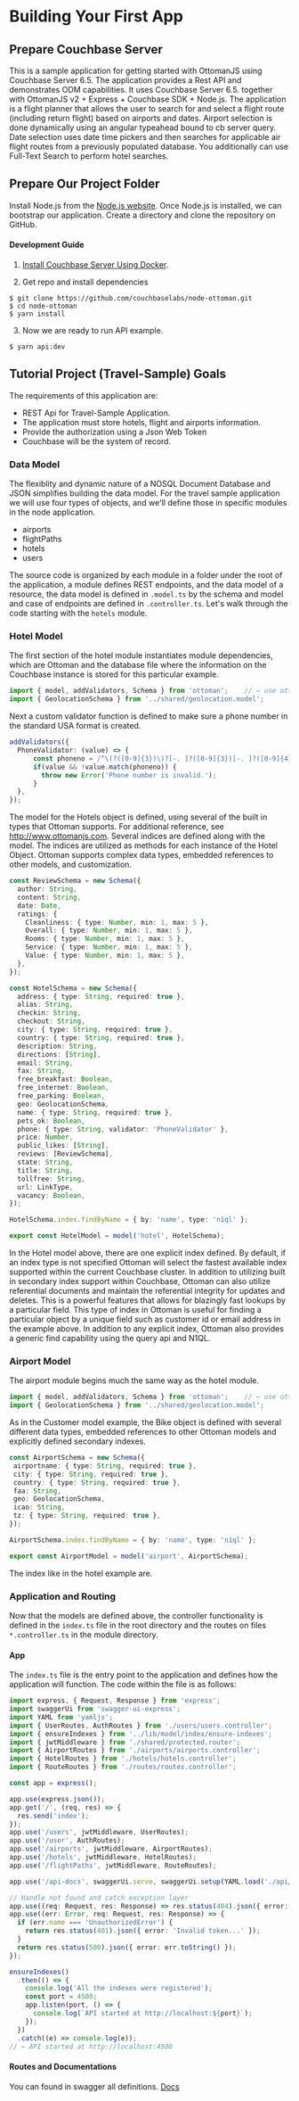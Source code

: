 # Building Your First App

## Prepare Couchbase Server

This is a sample application for getting started with OttomanJS using Couchbase Server 6.5. The application provides a Rest API and demonstrates ODM capabilities. It uses Couchbase Server 6.5. together with OttomanJS v2 + Express + Couchbase SDK + Node.js.  The application is a flight planner that allows the user to search for and select a flight route (including return flight) based on airports and dates. Airport selection is done dynamically using an angular typeahead bound to cb server query. Date selection uses date time pickers and then searches for applicable air flight routes from a previously populated database. You additionally can use Full-Text Search to perform hotel searches.

## Prepare Our Project Folder

Install Node.js from the [Node.js website](http://nodejs.org/).  Once Node.js is installed, we can bootstrap our application.   Create a directory and clone the repository on GitHub.

#### Development Guide

1. [Install Couchbase Server Using Docker](https://docs.couchbase.com/server/current/install/getting-started-docker.html).

2. Get repo and install dependencies 
```
$ git clone https://github.com/couchbaselabs/node-ottoman.git
$ cd node-ottoman
$ yarn install
```

3. Now we are ready to run API example.
```
$ yarn api:dev
```

## Tutorial Project (Travel-Sample) Goals

The requirements of this application are:

- REST Api for Travel-Sample Application.
- The application must store hotels, flight and airports information.
- Provide the authorization using a Json Web Token
- Couchbase will be the system of record.

### Data Model

The flexiblity and dynamic nature of a NOSQL Document Database and JSON simplifies building the data model. For the travel sample application we will use four types of objects, and we'll define those in specific modules in the node application.   

- airports
- flightPaths
- hotels
- users
 
The source code is organized by each module in a  folder under the root of the application, a module defines REST endpoints, and the data model of a resource, the data model is defined in `.model.ts` by the schema and model and case of endpoints are defined in `.controller.ts`.   Let's walk through the code starting with the `hotels` module.

### Hotel Model

The first section of the hotel module instantiates module dependencies, which are Ottoman and the database file where the information on the Couchbase instance is stored for this particular example. 

```ts
import { model, addValidators, Schema } from 'ottoman';    // ← use ottoman
import { GeolocationSchema } from '../shared/geolocation.model';
```

Next a custom validator function is defined to make sure a phone number in the standard USA format is created.

```ts
addValidators({
  PhoneValidator: (value) => {
      const phoneno = /^\(?([0-9]{3})\)?[-. ]?([0-9]{3})[-. ]?([0-9]{4})$/;
      if(value && !value.match(phoneno)) {
        throw new Error('Phone number is invalid.');
      }
  },
});
```

The model for the Hotels object is defined, using several of the built in types that Ottoman supports.   For additional reference, see http://www.ottomanjs.com.   Several indices are defined along with the model.  The indices are utilized as methods for each instance of the Hotel Object.  Ottoman supports complex data types, embedded references to other models, and customization.  

```ts
const ReviewSchema = new Schema({
  author: String,
  content: String,
  date: Date,
  ratings: {
    Cleanliness: { type: Number, min: 1, max: 5 },
    Overall: { type: Number, min: 1, max: 5 },
    Rooms: { type: Number, min: 1, max: 5 },
    Service: { type: Number, min: 1, max: 5 },
    Value: { type: Number, min: 1, max: 5 },
  },
});

const HotelSchema = new Schema({
  address: { type: String, required: true },
  alias: String,
  checkin: String,
  checkout: String,
  city: { type: String, required: true },
  country: { type: String, required: true },
  description: String,
  directions: [String],
  email: String,
  fax: String,
  free_breakfast: Boolean,
  free_internet: Boolean,
  free_parking: Boolean,
  geo: GeolocationSchema,
  name: { type: String, required: true },
  pets_ok: Boolean,
  phone: { type: String, validator: 'PhoneValidator' },
  price: Number,
  public_likes: [String],
  reviews: [ReviewSchema],
  state: String,
  title: String,
  tollfree: String,
  url: LinkType,
  vacancy: Boolean,
});

HotelSchema.index.findByName = { by: 'name', type: 'n1ql' };

export const HotelModel = model('hotel', HotelSchema);
```

In the Hotel model above, there are one explicit index defined. By default,
if an index type is not specified Ottoman will select the fastest available index supported within the current Couchbase cluster.
In addition to utilizing built in secondary index support within Couchbase, 
Ottoman can also utilize referential documents and maintain the referential integrity for updates and deletes. 
This is a powerful features that allows for blazingly fast lookups by a particular field. 
This type of index in Ottoman is useful for finding a particular object by a unique field such as customer id or email address in the example above.
In addition to any explicit index, Ottoman also provides a generic find capability using the query api and N1QL. 

### Airport Model

The airport module begins much the same way as the hotel module.  

```ts
import { model, addValidators, Schema } from 'ottoman';    // ← use ottoman
import { GeolocationSchema } from '../shared/geolocation.model';
```

As in the Customer model example, the Bike object is defined with several different data types, embedded references to other Ottoman models and explicitly defined secondary indexes. 

```ts
const AirportSchema = new Schema({
 airportname: { type: String, required: true },
 city: { type: String, required: true },
 country: { type: String, required: true },
 faa: String,
 geo: GeolocationSchema,
 icao: String,
 tz: { type: String, required: true },
});

AirportSchema.index.findByName = { by: 'name', type: 'n1ql' };

export const AirportModel = model('airport', AirportSchema);
```

The index like in the hotel example are. 

### Application and Routing

Now that the models are defined above, the controller functionality is defined in the ```index.ts``` file in the root directory and the routes on files ```*.controller.ts``` in the module directory. 

#### App

The `index.ts` file is the entry point to the application and defines how the application will function. The code within the file is as follows:

```ts
import express, { Request, Response } from 'express';
import swaggerUi from 'swagger-ui-express';
import YAML from 'yamljs';
import { UserRoutes, AuthRoutes } from './users/users.controller';
import { ensureIndexes } from '../lib/model/index/ensure-indexes';
import { jwtMiddleware } from './shared/protected.router';
import { AirportRoutes } from './airports/airports.controller';
import { HotelRoutes } from './hotels/hotels.controller';
import { RouteRoutes } from './routes/routes.controller';

const app = express();

app.use(express.json());
app.get('/', (req, res) => {
  res.send('index');
});
app.use('/users', jwtMiddleware, UserRoutes);
app.use('/user', AuthRoutes);
app.use('/airports', jwtMiddleware, AirportRoutes);
app.use('/hotels', jwtMiddleware, HotelRoutes);
app.use('/flightPaths', jwtMiddleware, RouteRoutes);

app.use('/api-docs', swaggerUi.serve, swaggerUi.setup(YAML.load('./api/swagger.yaml')));

// Handle not found and catch exception layer
app.use((req: Request, res: Response) => res.status(404).json({ error: 'Route Not Match' }));
app.use((err: Error, req: Request, res: Response) => {
  if (err.name === 'UnauthorizedError') {
    return res.status(401).json({ error: 'Invalid token...' });
  }
  return res.status(500).json({ error: err.toString() });
});

ensureIndexes()
  .then(() => {
    console.log('All the indexes were registered');
    const port = 4500;
    app.listen(port, () => {
      console.log(`API started at http://localhost:${port}`);
    });
  })
  .catch((e) => console.log(e));
// ← API started at http://localhost:4500
```

#### Routes and Documentations
You can found in swagger all definitions. [Docs](http://127.0.0.1:4500/api-docs)
